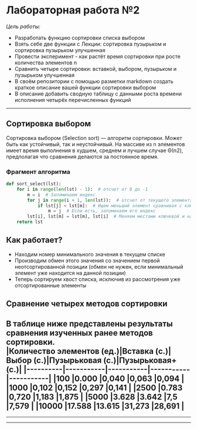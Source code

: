 # **Лабораторная работа №2**  
*Цель работы:*  
- Разработать функцию сортировки списка выбором
- Взять себе две функции с Лекции: сортировка пузырьком и сортировка пузырьком улучшенная
- Провести эксперимент - как растёт время сортировки при росте количества элементов n
- Сравнить четыре сортировки: вставкой, выбором, пузырьком и пузырьком улучшенная
- В своём репозитории с помощью разметки markdown создать краткое описание вашей функции сортировки выбором
- В описание добавить сводную таблицу с данными роста времени исполнения четырёх перечисленных функций 
---  
## **Сортировка выбором**  
Сортировка выбором (Selection sort) — алгоритм сортировки. Может быть как устойчивый, так и неустойчивый. На массиве из n элементов имеет время выполнения в худшем, среднем и лучшем случае Θ(n2), предполагая что сравнения делаются за постоянное время. 
### **Фрагмент алгоритма**  
```py
def sort_select(lst):
    for i in range(len(lst) - 1):  # отсчет от 0 до -1
        m = i  # Запоминаем индекс
        for j in range(i + 1, len(lst)):  # отсчет от текущего элемента +1 до общего кол-ва элементов
            if lst[j] < lst[m]:  # Ищем меньший элемент сравнивая с ключевым, если текущий меньше ключевого, то меняем местами
                m = j  # Если есть, запоминаем его индекс
        lst[i], lst[m] = lst[m], lst[i]  # Меняем местами ключевой и наименьший элементы
    return lst 
```  
## **Как работает?** 
- Находим номер минимального значения в текущем списке
- Производим обмен этого значения со значением первой неотсортированной позиции (обмен не нужен, если минимальный элемент уже находится на данной позиции)
- Теперь сортируем хвост списка, исключив из рассмотрения уже отсортированные элементы
## **Сравнение четырех методов сортировки**  
В таблице ниже представлены результаты сравнения изученных ранее методов сортировки.  
|Количество элементов (ед.)|Вставка (с.)|Выбор (с.)|Пузырьковая (с.)|Пузырьковая+ (с.)|
|----------|-----------|-----------|-----------|-----------|
|100       |0.000      |0,040      |0,063      |0,094      |
|1000      |0,102      |0,152      |0,297      |0,141      |
|2500      |0.783      |0,720      |1,183      |1,875      |
|5000      |3.628      |3.642      |7,5        |7,579      |
|10000     |17.588     |13.615     |31,273     |28,691     |  
---  
*** 
---   
